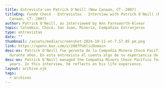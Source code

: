 ```yaml
---
title: Entrevista con Patrick O'Neill (New Canaan, CT--2007)
titleEng: Fondo Chocó - Entrevistas - Interview with Patrick O'Neill (New
  Canaan, CT--2007)
author: Patrick O'Neill, as interviewed by Ann Farnsworth-Alvear
topic: Colombia, Chocó, San Juan, Minería, Compañías Extranjeras
type: entrevistas
date: ""
thumbnail: /assets/media/screenshot-2024-10-11-at-7.57.05 pm.png
link: https://upenn.box.com/v/2007PublicDomain
desc-es: Patrick O'Neill fue gerente de la Compañía Minera Chocó Pacífico
  durante años. En esta entrevista él cuenta algo de su experiencia de vida.
desc-en: Patrick O'Neill managed the Compañía Minera Chocó Pacífico for many
  years. In this interview, he reflects on his life experience.
layout: archive.njk
tags:
  - archives
---
```

